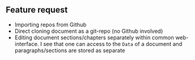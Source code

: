 ## Feature request

- Importing repos from Github
- Direct cloning document as a git-repo (no Github involved)
- Editing document sections/chapters separately within common web-interface.
  I see that one can access to the `Data` of a document and paragraphs/sections are stored as separate 